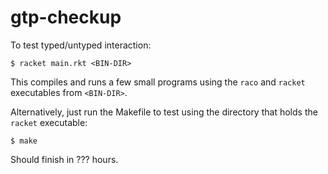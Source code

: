 gtp-checkup
===

To test typed/untyped interaction:

```
$ racket main.rkt <BIN-DIR>
```

This compiles and runs a few small programs using the `raco` and `racket`
 executables from `<BIN-DIR>`.

Alternatively, just run the Makefile to test using the directory that holds
 the `racket` executable:

```
$ make
```

Should finish in ??? hours.

